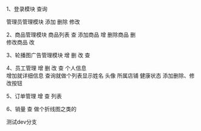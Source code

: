 1、登录模块 查询

管理员管理模块
    添加  删除  修改

2、商品管理模块
    商品列表   查
    添加商品   增
    删除商品   删  
    修改商品   改  

3、轮播图广告管理模块 
    增  删  改  查    

4、员工管理
    增  删  改  查    个人信息   
    增加就详细信息  查询就做个列表显示姓名 头像 所属店铺  健康状态  添加删除、修改按钮

5、订单管理
    增  查  列表

6、销量
    查   做个折线图之类的

测试dev分支

    